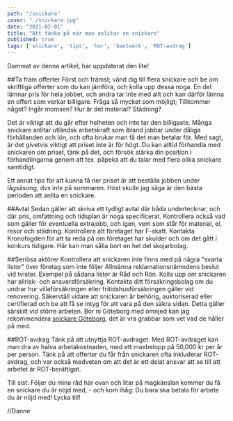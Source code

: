```yaml
---
path: "/snickare"
cover: "./snickare.jpg"
date: "2021-02-01"
title: "Att tänka på när man anlitar en snickare"
published: true
tags: ['snickare', 'tips', 'hur', 'hantverk', 'ROT-avdrag']
---
```


Dammat av denna artikel, har uppdaterat den lite! 

##Ta fram offerter
Först och främst; vänd dig till flera snickare och be om skriftliga offerter som du kan jämföra, och kolla upp dessa noga. En del lämnar pris för hela jobbet, och andra tar inte med allt och kan därför lämna en offert som verkar billigare. Fråga så mycket som möjligt; Tillkommer något? Ingår momsen? Hur är det material? Städning?

Det är viktigt att du går efter helheten och inte tar den billigaste. Många snickare anlitar utländsk arbetskraft som ibland jobbar under dåliga förhållanden och lön, och ofta brukar man få det man betalar för. Med sagt, är det givetvis viktigt att priset inte är för högt. Du kan alltid förhandla med snickaren om priset, tänk på det, och försök stärka din position i förhandlingarna genom att tex. påpeka att du talar med flera olika snickare samtidigt.

Ett annat tips för att kunna få ner priset är att beställa jobben under lågsäsong, dvs inte på sommaren. Höst skulle jag säga är den bästa perioden att anlita en snickare.

##Avtal
Sedan gäller att skriva ett tydligt avtal där båda undertecknar, och där pris, omfattning och tidsplan är noga specificerat. Kontrollera också vad som gäller för eventuella extrajobb, och igen, vem som står för material, el, resor och städning.
Kontrollera att företaget har F-skatt.
Kontakta Kronofogden för att ta reda på om företaget har skulder och om det gått i konkurs tidigare. Här kan man sålla bort en hel del skojarbolag.

##Seriösa aktörer
Kontrollera att snickaren inte finns med på några "svarta listor” över företag som inte följer Allmänna reklamationsnämndens beslut vid tvister. Exempel på sådana listor är Råd och Rön.
Kolla upp om snickaren har allrisk- och ansvarsförsäkring. Kontakta ditt försäkringsbolag om du undrar hur villaförsäkringen eller fritidshusförsäkringen​ gäller vid renovering. 
Säkerställ vidare att snickaren är behörig, auktoriserad eller certifierad och be att få se intyg för att vara på den säkra sidan. Detta gäller särskilt vid större arbeten. Bor ni Göteborg med omnjed kan jag rekommendera [snickare Göteborg](https://www.xn--snickare-gteborg-vwb.nu/), det är vra grabbar som vet vad de håller på med.

##ROT-avdrag
Tänk på att utnyttja ROT-avdraget. Med ROT-avdraget kan man dra av halva arbetakostnaden, med ett maxbelopp på 50,000 kr per år per person. Tänk på att offerter du får från snickaren ofta inkluderar ROT-avdrag, och var också medveten om att det är ett delat ansvar att se till att arbetet är ROT-berättigat.

Till sist: Följer du mina råd här ovan och litar på magkänslan kommer du få en snickare du är nöjd med, - och kom ihåg: Du bara ska betala för arbete du är nöjd med! Lycka till!

//Danne